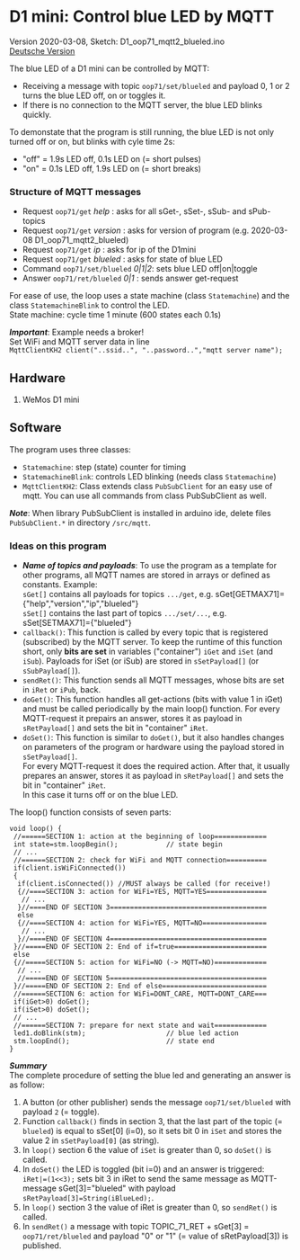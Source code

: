 # D1 mini: Control blue LED by MQTT
Version 2020-03-08, Sketch: D1_oop71_mqtt2_blueled.ino   
[Deutsche Version](./LIESMICH.md "Deutsche Version")   

The blue LED of a D1 mini can be controlled by MQTT:   
* Receiving a message with topic `oop71/set/blueled` and payload 0, 1 or 2 turns the blue LED off, on or toggles it.   
* If there is no connection to the MQTT server, the blue LED blinks quickly.   

To demonstate that the program is still running, the blue LED is not only turned off or on, but blinks with cyle time 2s:
* "off" = 1.9s LED off, 0.1s LED on (= short pulses)
* "on"  = 0.1s LED off, 1.9s LED on (= short breaks)

### Structure of MQTT messages
* Request `oop71/get` _help_         : asks for all sGet-, sSet-, sSub- and sPub-topics
* Request `oop71/get` _version_      : asks for version of program (e.g. 2020-03-08 D1_oop71_mqtt2_blueled)
* Request `oop71/get` _ip_           : asks for ip of the D1mini
* Request `oop71/get` _blueled_      : asks for state of blue LED
* Command `oop71/set/blueled` _0|1|2_: sets blue LED off|on|toggle
* Answer  `oop71/ret/blueled` _0|1_  : sends answer get-request

For ease of use, the loop uses a state machine (class `Statemachine`) and the class `StatemachineBlink` to control the LED.   
State machine: cycle time 1 minute (600 states each 0.1s)   

__*Important*__: Example needs a broker!   
Set WiFi and MQTT server data in line   
`MqttClientKH2 client("..ssid..", "..password..","mqtt server name");`   


## Hardware 
1. WeMos D1 mini

## Software
The program uses three classes:   
* `Statemachine`: step (state) counter for timing
* `StatemachineBlink`: controls LED blinking (needs class `Statemachine`)
* `MqttClientKH2`: Class extends class `PubSubClient` for an easy use of mqtt. You can use all commands from class PubSubClient as well.

__*Note*__: When library PubSubClient is installed in arduino ide, delete files `PubSubClient.*` in directory `/src/mqtt`.

### Ideas on this program
* __*Name of topics and payloads*__: To use the program as a template for other programs, all MQTT names are stored in arrays or defined as constants. Example:   
`sGet[]` contains all payloads for topics `.../get`, e.g. sGet[GETMAX71]={"help","version","ip","blueled"}   
`sSet[]` contains the last part of topics `.../set/...`, e.g. sSet[SETMAX71]={"blueled"}   
* `callback()`: This function is called by every topic that is registered (subscribed) by the MQTT server. To keep the runtime of this function short, only __bits are set__ in variables ("container") `iGet` and `iSet` (and `iSub`). Payloads for iSet (or iSub) are stored in `sSetPayload[]` (or `sSubPayload[]`).   
* `sendRet()`: This function sends all MQTT messages, whose bits are set in `iRet` or `iPub`, back.   
* `doGet()`: This function handles all get-actions (bits with value 1 in iGet) and must be called periodically by the main loop() function. For every MQTT-request it prepairs an answer, stores it as payload in `sRetPayload[]` and sets the bit in "container" `iRet`.   
* `doSet()`: This function is similar to `doGet()`, but it also handles changes on parameters of the program or hardware using the payload stored in `sSetPayload[]`.   
For every MQTT-request it does the required action. After that, it usually prepares an answer, stores it as payload in `sRetPayload[]` and sets the bit in "container" `iRet`.   
In this case it turns off or on the blue LED.   

The loop() function consists of seven parts:
```
void loop() {
 //======SECTION 1: action at the beginning of loop=============
 int state=stm.loopBegin();            // state begin 
 // ...
 //======SECTION 2: check for WiFi and MQTT connection==========
 if(client.isWiFiConnected())
 {
  if(client.isConnected()) //MUST always be called (for receive!)
  {//====SECTION 3: action for WiFi=YES, MQTT=YES===============
   // ...
  }//====END OF SECTION 3=======================================
  else
  {//====SECTION 4: action for WiFi=YES, MQTT=NO================
   // ...
  }//====END OF SECTION 4======================================= 
 }//=====END OF SECTION 2: End of if=true=======================
 else
 {//=====SECTION 5: action for WiFi=NO (-> MQTT=NO)=============
  // ...
  //=====END OF SECTION 5=======================================
 }//=====END OF SECTION 2: End of else==========================
 //======SECTION 6: action for WiFi=DONT_CARE, MQTT=DONT_CARE===
 if(iGet>0) doGet();
 if(iSet>0) doSet(); 
 // ...
 //======SECTION 7: prepare for next state and wait=============
 led1.doBlink(stm);                    // blue led action
 stm.loopEnd();                        // state end
}
```

__*Summary*__   
The complete procedure of setting the blue led and generating an answer is as follow:
1. A button (or other publisher) sends the message `oop71/set/blueled` with payload `2` (= toggle).   
2. Function `callback()` finds in section 3, that the last part of the topic  (= `blueled`) is equal to sSet[0] (i=0), so it sets bit 0 in `iSet` and stores the value 2 in `sSetPayload[0]` (as string).   
3. In `loop()` section 6 the value of `iSet` is greater than 0, so `doSet()` is called.   
4. In `doSet()` the LED is toggled (bit i=0) and an answer is triggered:   
 `iRet|=(1<<3);` sets bit 3 in iRet to send the same message as MQTT-message sGet[3]="blueled" with payload `sRetPayload[3]=String(iBlueLed);`.   
5. In `loop()` section 3 the value of iRet is greater than 0, so `sendRet()` is called.   
6. In `sendRet()` a message with topic TOPIC_71_RET + sGet[3] = `oop71/ret/blueled` and payload "0" or "1" (= value of sRetPayload[3]) is published.   
